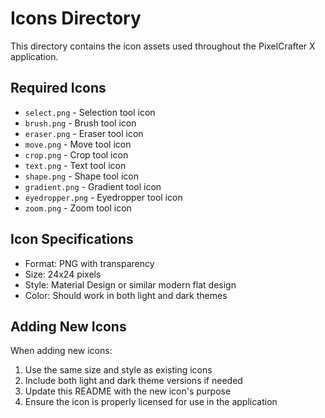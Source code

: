 # Icons Directory

This directory contains the icon assets used throughout the PixelCrafter X application.

## Required Icons

- `select.png` - Selection tool icon
- `brush.png` - Brush tool icon
- `eraser.png` - Eraser tool icon
- `move.png` - Move tool icon
- `crop.png` - Crop tool icon
- `text.png` - Text tool icon
- `shape.png` - Shape tool icon
- `gradient.png` - Gradient tool icon
- `eyedropper.png` - Eyedropper tool icon
- `zoom.png` - Zoom tool icon

## Icon Specifications

- Format: PNG with transparency
- Size: 24x24 pixels
- Style: Material Design or similar modern flat design
- Color: Should work in both light and dark themes

## Adding New Icons

When adding new icons:
1. Use the same size and style as existing icons
2. Include both light and dark theme versions if needed
3. Update this README with the new icon's purpose
4. Ensure the icon is properly licensed for use in the application 